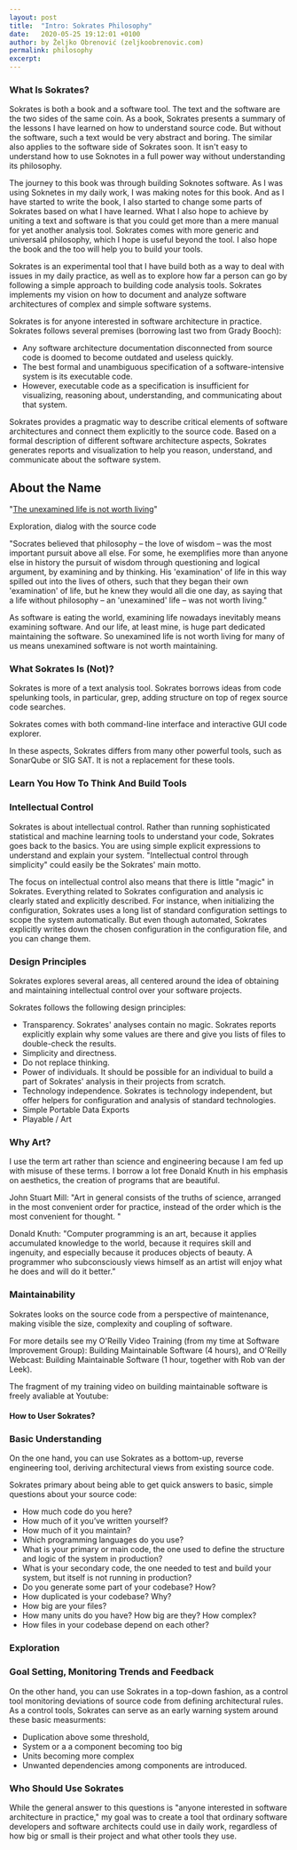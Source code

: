 ```yaml
---
layout: post
title:  "Intro: Sokrates Philosophy"
date:   2020-05-25 19:12:01 +0100
author: by Željko Obrenović (zeljkoobrenovic.com)
permalink: philosophy
excerpt:
---
```


### What Is Sokrates?

Sokrates is both a book and a software tool. The text and the software are the two sides of the same coin. As a book, Sokrates presents a summary of the lessons I have learned on how to understand source code. But without the software, such a text would be very abstract and boring. The similar also applies to the software side of Sokrates soon. It isn't easy to understand how to use Soknotes in a full power way without understanding its philosophy.

The journey to this book was through building Soknotes software. As I was using Soknetes in my daily work, I was making notes for this book. And as I have started to write the book, I also started to change some parts of Sokrates based on what I have learned. What I also hope to achieve by uniting a text and software is that you could get more than a mere manual for yet another analysis tool. Sokrates comes with more generic and universal4 philosophy, which I hope is useful beyond the tool. I also hope the book and the too will help you to build your tools.


Sokrates is an experimental tool that I have build both as a way to deal with issues in my daily practice, as well as to explore how far a person can go by following a simple approach to building code analysis tools. Sokrates implements my vision on how to document and analyze software architectures of complex and simple software systems.

Sokrates is for anyone interested in software architecture in practice. Sokrates follows several premises (borrowing last two from Grady Booch):

* Any software architecture documentation disconnected from source code is doomed to become outdated and useless quickly.
* The best formal and unambiguous specification of a software-intensive system is its executable code.
* However, executable code as a specification is insufficient for visualizing, reasoning about, understanding, and communicating about that system.

Sokrates provides a pragmatic way to describe critical elements of software architectures and connect them explicitly to the source code. Based on a formal description of different software architecture aspects, Sokrates generates reports and visualization to help you reason, understand, and communicate about the software system.


## About the Name

"[The unexamined life is not worth living](https://en.wikipedia.org/wiki/The_unexamined_life_is_not_worth_living)"

Exploration, dialog with the source code

"Socrates believed that philosophy – the love of wisdom – was the most important pursuit above all else. For some, he exemplifies more than anyone else in history the pursuit of wisdom through questioning and logical argument, by examining and by thinking. His 'examination' of life in this way spilled out into the lives of others, such that they began their own 'examination' of life, but he knew they would all die one day, as saying that a life without philosophy – an 'unexamined' life – was not worth living."

As software is eating the world, examining life nowadays inevitably means examining software. And our life, at least mine, is huge part dedicated maintaining the software. So unexamined life is not worth living for many of us means unexamined software is not worth maintaining.


### What Sokrates Is (Not)?

Sokrates is more of a text analysis tool. Sokrates borrows ideas from code spelunking tools, in particular, grep, adding structure on top of regex source code searches.

Sokrates comes with both command-line interface and interactive GUI code explorer.

In these aspects, Sokrates differs from many other powerful tools, such as SonarQube or SIG SAT. It is not a replacement for these tools.


### Learn You How To Think And Build Tools


### Intellectual Control

Sokrates is about intellectual control. Rather than running sophisticated statistical and machine learning tools to understand your code, Sokrates goes back to the basics. You are using simple explicit expressions to understand and explain your system. "Intellectual control through simplicity" could easily be the Sokrates' main motto.

The focus on intellectual control also means that there is little "magic" in Sokrates. Everything related to Sokrates configuration and analysis ic clearly stated and explicitly described. For instance, when initializing the configuration, Sokrates uses a long list of standard configuration settings to scope the system automatically. But even though automated, Sokrates explicitly writes down the chosen configuration in the configuration file, and you can change them.


### Design Principles

Sokrates explores several areas, all centered around the idea of obtaining and maintaining intellectual control over your software projects.

Sokrates follows the following design principles:

* Transparency. Sokrates' analyses contain no magic. Sokrates reports explicitly explain why some values are there and give you lists of files to double-check the results.
* Simplicity and directness.
* Do not replace thinking.
* Power of individuals. It should be possible for an individual to build a part of Sokrates' analysis in their projects from scratch.
* Technology independence. Sokrates is technology independent, but offer helpers for configuration and analysis of standard technologies.
* Simple Portable Data Exports
* Playable / Art

### Why Art?

I use the term art rather than science and engineering because I am fed up with misuse of these terms. I borrow a lot free Donald Knuth in his emphasis on aesthetics, the creation of programs that are beautiful.

John Stuart Mill: "Art in general consists of the truths of science, arranged in the most convenient order for
    practice, instead of the order which is the most convenient for thought. "

Donald Knuth: "Computer programming is an art, because it applies accumulated knowledge to the world, because it requires skill and ingenuity, and especially because it produces objects of beauty. A programmer who subconsciously views himself as an artist will enjoy what he does and will do it better.”

### Maintainability

Sokrates looks on the source code from a perspective of maintenance, making visible the size, complexity and coupling of software.

For more details see my O'Reilly Video Training (from my time at Software Improvement Group): Building Maintainable Software (4 hours), and O'Reilly Webcast: Building Maintainable Software (1 hour, together with Rob van der Leek).

The fragment of my training video on building maintainable software is freely avaliable at Youtube:


#### How to User Sokrates?

### Basic Understanding
On the one hand, you can use Sokrates as a bottom-up, reverse engineering tool, deriving architectural views from existing source code.

Sokrates primary about being able to get quick answers to basic, simple questions about your source code:

* How much code do you here?
* How much of it you’ve written yourself?
* How much of it you maintain?
* Which programming languages do you use?
* What is your primary or main code, the one used to define the structure and logic of the system in production?
* What is your secondary code, the one needed to test and build your system, but itself is not running in production?
* Do you generate some part of your codebase? How?
* How duplicated is your codebase? Why?
* How big are your files?
* How many units do you have? How big are they? How complex?
* How files in your codebase depend on each other?

### Exploration

### Goal Setting, Monitoring Trends and Feedback

On the other hand, you can use Sokrates in a top-down fashion, as a control tool monitoring deviations of source code from defining architectural rules. As a control tools, Sokrates can serve as an early warning system around these basic measurments:
* Duplication above some threshold,
* System or a a component becoming too big
* Units becoming more complex
* Unwanted dependencies among components are introduced.

### Who Should Use Sokrates

While the general answer to this questions is "anyone interested in software architecture in practice," my goal was to create a tool that ordinary software developers and software architects could use in daily work, regardless of how big or small is their project and what other tools they use.

